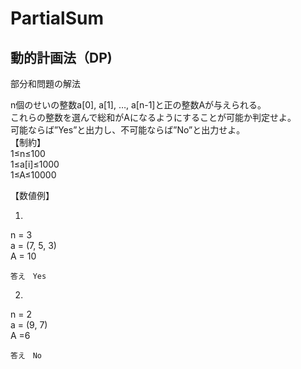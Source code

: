 # PartialSum
## 動的計画法（DP)
部分和問題の解法

n個のせいの整数a[0], a[1], …, a[n-1]と正の整数Aが与えられる。<br>
これらの整数を選んで総和がAになるようにすることが可能か判定せよ。<br>
可能ならば”Yes”と出力し、不可能ならば”No”と出力せよ。
<br>
【制約】<br> 
1≤n≤100 <br>
1≤a[i]≤1000<br> 
1≤A≤10000 <br>

【数値例】 

1) 
n = 3 <br>
a = (7, 5, 3) <br>
A = 10 <br>

	答え　Yes 
 
2) 
n = 2 <br>
a = (9, 7) <br>
A =6 <br>
 
	答え　No 